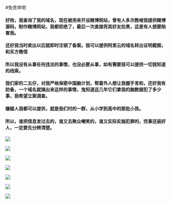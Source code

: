 #免责申明

#### 好险，我查询了我的域名，现在被用来开设赌博网站，曾有人多次教唆我提供赌博源码，制作赌博网站，我都拒绝了，最后一次直接将其好友拉黑，这是有人想要陷害我。

#### 还好我当时卖出以后就即时注销了备案。我可以提供阿里云的域名转出证明截图，和买方微信

#### 所以我没有从事任何违法的事情，也没必要从事，如有需要我可以提供一切我知道的线索。

#### 我们家的二五仔，对我严格保密中国脑计划，帮着外人想让我握手言和，还好我有防备，一个域名就搞出来这样的事情，鬼知道这几年它们拿我的脑数据犯了多少事，我希望立案调查。

#### 嫌疑人我都可以提供，就是我们村的一群，从小学到高中的那批小孩。

#### 所以，谁把信息发过去的，谁又去聚众嘲笑的，谁又实际实施犯罪的，完事还装好人，一定要先分辨清楚。

![](https://www.jiechurenlei.com/atlas/yumingshijian/1.png)

![](https://www.jiechurenlei.com/atlas/yumingshijian/2.png)

![](https://www.jiechurenlei.com/atlas/yumingshijian/3.png)

![](https://www.jiechurenlei.com/atlas/yumingshijian/4.png)

![](https://www.jiechurenlei.com/atlas/yumingshijian/5.png)

![](https://www.jiechurenlei.com/atlas/yumingshijian/6.png)

![](https://www.jiechurenlei.com/atlas/yumingshijian/7.png)
